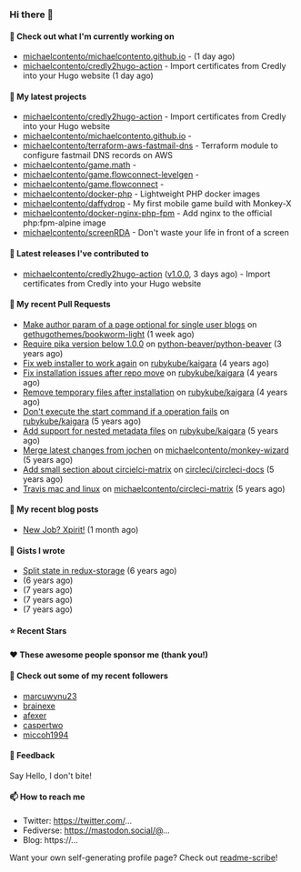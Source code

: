 ### Hi there 👋

#### 👷 Check out what I'm currently working on

- [michaelcontento/michaelcontento.github.io](https://github.com/michaelcontento/michaelcontento.github.io) -  (1 day ago)
- [michaelcontento/credly2hugo-action](https://github.com/michaelcontento/credly2hugo-action) - Import certificates from Credly into your Hugo website (1 day ago)

#### 🌱 My latest projects

- [michaelcontento/credly2hugo-action](https://github.com/michaelcontento/credly2hugo-action) - Import certificates from Credly into your Hugo website
- [michaelcontento/michaelcontento.github.io](https://github.com/michaelcontento/michaelcontento.github.io) - 
- [michaelcontento/terraform-aws-fastmail-dns](https://github.com/michaelcontento/terraform-aws-fastmail-dns) - Terraform module to configure fastmail DNS records on AWS
- [michaelcontento/game.math](https://github.com/michaelcontento/game.math) - 
- [michaelcontento/game.flowconnect-levelgen](https://github.com/michaelcontento/game.flowconnect-levelgen) - 
- [michaelcontento/game.flowconnect](https://github.com/michaelcontento/game.flowconnect) - 
- [michaelcontento/docker-php](https://github.com/michaelcontento/docker-php) - Lightweight PHP docker images
- [michaelcontento/daffydrop](https://github.com/michaelcontento/daffydrop) - My first mobile game build with Monkey-X
- [michaelcontento/docker-nginx-php-fpm](https://github.com/michaelcontento/docker-nginx-php-fpm) - Add nginx to the official php:fpm-alpine image
- [michaelcontento/screenRDA](https://github.com/michaelcontento/screenRDA) - Don&#39;t waste your life in front of a screen

#### 🔭 Latest releases I've contributed to

- [michaelcontento/credly2hugo-action](https://github.com/michaelcontento/credly2hugo-action) ([v1.0.0](https://github.com/michaelcontento/credly2hugo-action/releases/tag/v1.0.0), 3 days ago) - Import certificates from Credly into your Hugo website

#### 🔨 My recent Pull Requests

- [Make author param of a page optional for single user blogs](https://github.com/gethugothemes/bookworm-light/pull/30) on [gethugothemes/bookworm-light](https://github.com/gethugothemes/bookworm-light) (1 week ago)
- [Require pika version below 1.0.0](https://github.com/python-beaver/python-beaver/pull/433) on [python-beaver/python-beaver](https://github.com/python-beaver/python-beaver) (3 years ago)
- [Fix web installer to work again](https://github.com/rubykube/kaigara/pull/51) on [rubykube/kaigara](https://github.com/rubykube/kaigara) (4 years ago)
- [Fix installation issues after repo move](https://github.com/rubykube/kaigara/pull/48) on [rubykube/kaigara](https://github.com/rubykube/kaigara) (4 years ago)
- [Remove temporary files after installation](https://github.com/rubykube/kaigara/pull/46) on [rubykube/kaigara](https://github.com/rubykube/kaigara) (4 years ago)
- [Don&#39;t execute the start command if a operation fails](https://github.com/rubykube/kaigara/pull/45) on [rubykube/kaigara](https://github.com/rubykube/kaigara) (5 years ago)
- [Add support for nested metadata files](https://github.com/rubykube/kaigara/pull/44) on [rubykube/kaigara](https://github.com/rubykube/kaigara) (5 years ago)
- [Merge latest changes from jochen](https://github.com/michaelcontento/monkey-wizard/pull/19) on [michaelcontento/monkey-wizard](https://github.com/michaelcontento/monkey-wizard) (5 years ago)
- [Add small section about circielci-matrix](https://github.com/circleci/circleci-docs/pull/949) on [circleci/circleci-docs](https://github.com/circleci/circleci-docs) (5 years ago)
- [Travis mac and linux](https://github.com/michaelcontento/circleci-matrix/pull/22) on [michaelcontento/circleci-matrix](https://github.com/michaelcontento/circleci-matrix) (5 years ago)

#### 📜 My recent blog posts

- [New Job? Xpirit!](https://www.michaelcontento.de/en/blog/2022/09-xpirit-ist-es-geworden/) (1 month ago)

#### 📓 Gists I wrote

- [Split state in redux-storage](https://gist.github.com/fa1cde84e982efe7b7e7) (6 years ago)
- [](https://gist.github.com/b1b9d7cf18b8c30f6bad) (6 years ago)
- [](https://gist.github.com/4710e923973775c1594c) (7 years ago)
- [](https://gist.github.com/4db0397a9b0661ab2e55) (7 years ago)
- [](https://gist.github.com/b1272b27e555c56e93ff) (7 years ago)

#### ⭐ Recent Stars


#### ❤️ These awesome people sponsor me (thank you!)


#### 👯 Check out some of my recent followers

- [marcuwynu23](https://github.com/marcuwynu23)
- [brainexe](https://github.com/brainexe)
- [afexer](https://github.com/afexer)
- [caspertwo](https://github.com/caspertwo)
- [miccoh1994](https://github.com/miccoh1994)

#### 💬 Feedback

Say Hello, I don't bite!

#### 📫 How to reach me

- Twitter: https://twitter.com/...
- Fediverse: https://mastodon.social/@...
- Blog: https://...

Want your own self-generating profile page? Check out [readme-scribe](https://github.com/muesli/readme-scribe)!